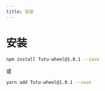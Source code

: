 ```yaml
---
title: 安装
---
```


# 安装



```bash
npm install Tutu-wheel@1.0.1 --save
```

或

```bash
yarn add Tutu-wheel@1.0.1 --save
```